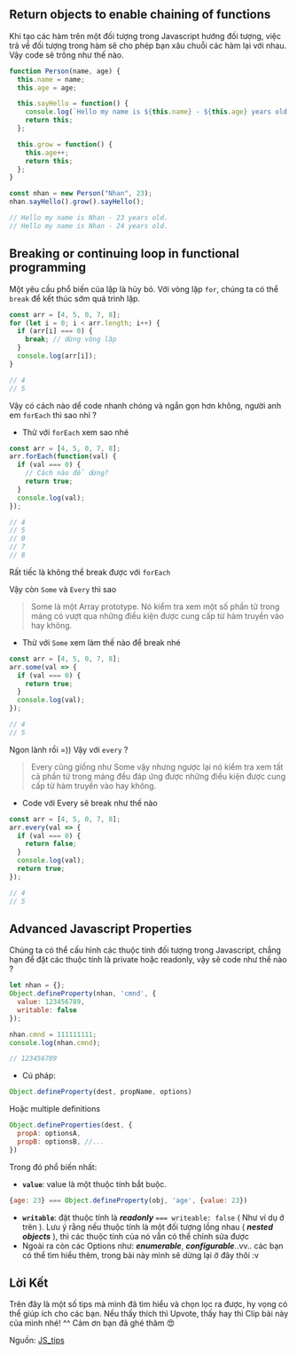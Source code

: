## Return objects to enable chaining of functions
Khi tạo các hàm trên một đối tượng trong Javascript hướng đối tượng, việc trả về đối tượng trong hàm sẽ cho phép bạn xâu chuỗi các hàm lại với nhau. Vậy code sẽ trông như thế nào.
```javascript
function Person(name, age) {
  this.name = name;
  this.age = age;

  this.sayHello = function() {
    console.log(`Hello my name is ${this.name} - ${this.age} years old.`);
    return this;
  };

  this.grow = function() {
    this.age++;
    return this;
  };
}

const nhan = new Person("Nhan", 23);
nhan.sayHello().grow().sayHello();

// Hello my name is Nhan - 23 years old.
// Hello my name is Nhan - 24 years old.
```

## Breaking or continuing loop in functional programming
Một yêu cầu phổ biến của lặp là hủy bỏ. Với vòng lặp `for`, chúng ta có thể `break` để kết thúc sớm quá trình lặp.

```javascript
const arr = [4, 5, 0, 7, 8];
for (let i = 0; i < arr.length; i++) {
  if (arr[i] === 0) {
    break; // dừng vòng lặp
  }
  console.log(arr[i]);
}

// 4
// 5
```

Vậy có cách nào dể code nhanh chóng và ngắn gọn hơn không,  người anh em `forEach` thì sao nhỉ ?

* Thử với `forEach` xem sao nhé
```javascript
const arr = [4, 5, 0, 7, 8];
arr.forEach(function(val) {
  if (val === 0) {
    // Cách nào để dừng?
    return true;
  }
  console.log(val);
});

// 4
// 5
// 0
// 7
// 8
```
Rất tiếc là không thể break được với `forEach`

Vậy còn `Some` và `Every` thì sao

> Some là một Array prototype. Nó kiểm tra xem một số phần tử trong mảng có vượt qua những điều kiện được cung cấp từ hàm truyền vào hay không.

* Thử với `Some` xem làm thế nào để break nhé
```javascript
const arr = [4, 5, 0, 7, 8];
arr.some(val => {
  if (val === 0) {
    return true;
  }
  console.log(val);
});

// 4
// 5
```
Ngon lành rồi =)) Vậy với `every` ?
> Every cũng giống như Some vậy nhưng ngược lại nó kiểm tra xem tất cả phần tử trong mảng đều đáp ứng được những điều kiện được cung cấp từ hàm truyền vào hay không.

* Code với Every sẽ break như thế nào
```javascript
const arr = [4, 5, 0, 7, 8];
arr.every(val => {
  if (val === 0) {
    return false;
  }
  console.log(val);
  return true;
});

// 4
// 5
```

## Advanced Javascript Properties
Chúng ta có thể cấu hình các thuộc tính đối tượng trong Javascript, chẳng hạn để đặt các thuộc tính là private hoặc readonly, vậy sẽ code như thế nào ?

```javascript
let nhan = {};
Object.defineProperty(nhan, 'cmnd', {
  value: 123456789,
  writable: false
});

nhan.cmnd = 111111111;
console.log(nhan.cmnd); 

// 123456789
```

* Cú pháp:
```javascript
Object.defineProperty(dest, propName, options)
```
Hoặc multiple definitions
```javascript
Object.defineProperties(dest, {
  propA: optionsA,
  propB: optionsB, //...
})
```
Trong đó phổ biến nhất:

* **`value`**: value là một thuộc tính bắt buộc. 
```javascript
{age: 23} === Object.defineProperty(obj, 'age', {value: 23})
```
* **`writable`**: đặt thuộc tính là ***readonly*** ` === writeable: false ` ( Như ví dụ ở trên ). Lưu ý rằng nếu thuộc tính là một đối tượng lồng nhau ( ***nested objects*** ), thì các thuộc tính của nó vẫn có thể chỉnh sửa được
* Ngoài ra còn các Options như: ***enumerable***, ***configurable***..vv.. các bạn có thể tìm hiểu thêm, trong bài này mình sẽ dừng lại ở đây thôi :v
## Lời Kết
Trên đây là một số tips mà mình đã tìm hiểu và chọn lọc ra được, hy vọng có thể giúp ích cho các bạn. 
Nếu thấy thích thì Upvote, thấy hay thì Clip bài này của mình nhé! ^^
Cảm ơn bạn đã ghé thăm :heart_eyes:

Nguồn: [JS_tips](https://www.jstips.co/en/javascript/)